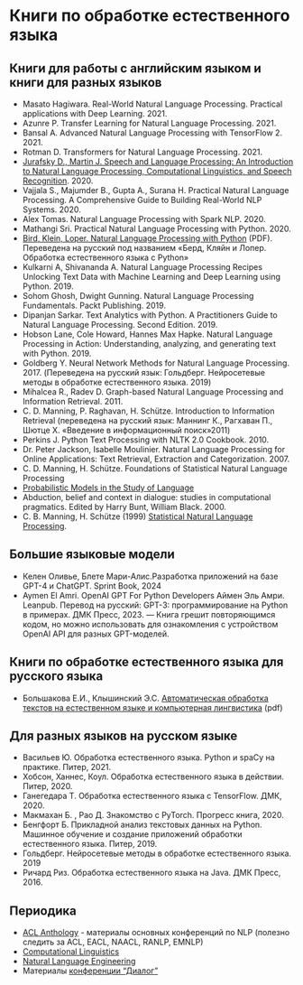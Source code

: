 # Книги по обработке естественного языка

## Книги для работы с английским языком и книги для разных языков

- Masato Hagiwara. Real-World Natural Language Processing. Practical applications with Deep Learning. 2021.
- Azunre P. Transfer Learning for Natural Language Processing. 2021.
- Bansal A. Advanced Natural Language Processing with TensorFlow 2. 2021.
- Rotman D. Transformers for Natural Language Processing. 2021.
- [Jurafsky D., Martin J. Speech and Language Processing: An Introduction to Natural Language Processing, Computational Linguistics, and Speech Recognition](https://web.stanford.edu/~jurafsky/slp3/). 2020.
- Vajjala S., Majumder B., Gupta A., Surana H. Practical Natural Language Processing. A Comprehensive Guide to Building Real-World NLP Systems. 2020.
- Alex Tomas. Natural Language Processing with Spark NLP. 2020.
- Mathangi Sri. Practical Natural Language Processing with Python. 2020. 
- [Bird, Klein, Loper. Natural Language Processing with Python](http://www.datascienceassn.org/sites/default/files/Natural%20Language%20Processing%20with%20Python.pdf) (PDF). Переведена на русский под названием «Берд, Кляйн и Лопер. Обработка естественного языка с Python»
- Kulkarni A, Shivananda A. Natural Language Processing Recipes Unlocking Text Data with Machine Learning and Deep Learning using Python. 2019.
- Sohom Ghosh, Dwight Gunning. Natural Language Processing Fundamentals. Packt Publishing. 2019. 
- Dipanjan Sarkar. Text Analytics with Python. A Practitioners Guide to Natural Language Processing. Second Edition. 2019.
- Hobson Lane, Cole Howard, Hannes Max Hapke. Natural Language Processing in Action: Understanding, analyzing, and generating text with Python. 2019.
- Goldberg Y. Neural Network Methods for Natural Language Processing. 2017. (Переведена на русский язык: Гольдберг. Нейросетевые методы в обработке естественного языка. 2019)
- Mihalcea R., Radev D. Graph-based Natural Language Processing and Information Retrieval. 2011.
- C. D. Manning, P. Raghavan, H. Schütze. Introduction to Information Retrieval (переведена на русский язык: Маннинг К., Рагхаван П., Шютце Х. «Введение в информационный поиск»2011)
- Perkins J. Python Text Processing with NLTK 2.0 Cookbook. 2010.
- Dr. Peter Jackson, Isabelle Moulinier. Natural Language Processing for Online Applications: Text Retrieval, Extraction and Categorization. 2007.
- C. D. Manning, H. Schütze. Foundations of Statistical Natural Language Processing
- [Probabilistic Models in the Study of Language](http://idiom.ucsd.edu/~rlevy/pmsl_textbook/text.html)
- Abduction, belief and context in dialogue: studies in computational pragmatics. Edited by Harry Bunt, William Black. 2000.
- C. В. Manning, H. Schütze (1999) [Statistical Natural Language Processing](https://nlp.stanford.edu/fsnlp/).

## Большие языковые модели
- Келен Оливье, Блете Мари-Алис.Разработка приложений на базе GPT-4 и ChatGPT. Sprint Book, 2024
- Aymen El Amri. OpenAI GPT For Python Developers Аймен Эль Амри. Leanpub. Перевод на русский: GPT-3: программирование на Python в примерах. ДМК Пресс, 2023. — Книга грешит повторяющимся кодом, но можно использовать для ознакомления с устройством OpenAI API для разных GPT-моделей.

## Книги по обработке естественного языка для русского языка

- Большакова Е.И., Клышинский Э.С. [Автоматическая обработка текстов на естественном языке и компьютерная лингвистика](http://clschool.miem.edu.ru/uploads/swfupload/files/011a69a6f0c3a9c6291d6d375f12aa27e349cb67.pdf) (pdf)

## Для разных языков на русском языке

- Васильев Ю. Обработка естественного языка. Python и spaCy на практике. Питер, 2021.
- Хобсон, Ханнес, Коул. Обработка естественного языка в действии. Питер, 2020.
- Ганегедара Т. Обработка естественного языка с TensorFlow. ДМК, 2020.
- Макмахан Б. , Рао Д. Знакомство с PyTorch. Прогресс книга, 2020.
- Бенгфорт Б. Прикладной анализ текстовых данных на Python. Машинное обучение и создание приложений обработки естественного языка. Питер, 2019.
- Гольдберг. Нейросетевые методы в обработке естественного языка. 2019
- Ричард Риз. Обработка естественного языка на Java. ДМК Пресс, 2016.

## Периодика

- [ACL Anthology](http://www.aclweb.org/anthology/) - материалы основных конференций по NLP (полезно следить за ACL, EACL, NAACL, RANLP, EMNLP)
- [Computational Linguistics](https://www.mitpressjournals.org/loi/coli)  
- [Natural Language Engineering](https://www.cambridge.org/core/journals/natural-language-engineering)
- Материалы [конференции “Диалог”](http://www.dialog-21.ru/digests)  
